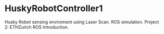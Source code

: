 # HuskyRobotController1
Husky Robot sensing enviroment using Laser Scan. ROS simulation. Project 2: ETHZurich ROS Introduction.
